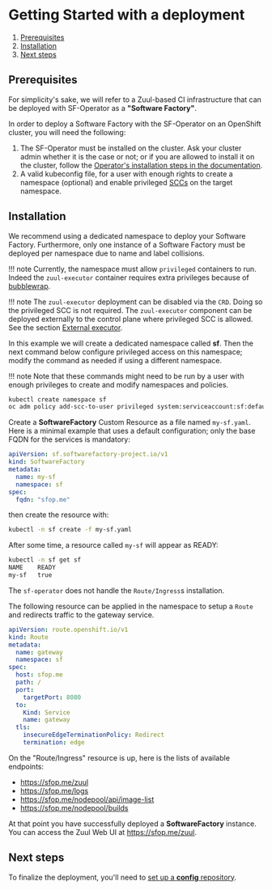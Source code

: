 # Getting Started with a deployment


1. [Prerequisites](#prerequisites)
1. [Installation](#installation)
1. [Next steps](#next-steps)

## Prerequisites

For simplicity's sake, we will refer to a Zuul-based CI infrastructure that can be deployed with SF-Operator as a **"Software Factory"**.

In order to deploy a Software Factory with the SF-Operator on an OpenShift cluster, you will need the following:

1. The SF-Operator must be installed on the cluster. Ask your cluster admin whether it is the case or not; or if you are allowed to install it on the cluster, follow the [Operator's installation steps in the documentation](../operator/getting_started.md).
1. A valid kubeconfig file, for a user with enough rights to create a namespace (optional) and enable privileged [SCCs](https://docs.openshift.com/container-platform/4.13/authentication/managing-security-context-constraints.html) on the target namespace.

## Installation

We recommend using a dedicated namespace to deploy your Software Factory. Furthermore, only one instance of a Software Factory must be deployed per namespace due to name and label collisions.

!!! note
    Currently, the namespace must allow `privileged` containers to run. Indeed the `zuul-executor` container requires
    extra privileges because of [bubblewrap](https://github.com/containers/bubblewrap).

!!! note
    The `zuul-executor` deployment can be disabled via the `CRD`. Doing so the privileged SCC is not required. The `zuul-executor` component can be
    deployed externally to the control plane where privileged SCC is allowed.
    See the section [External executor](./external-executor.md).

In this example we will create a dedicated namespace called **sf**. Then the next command below configure privileged access on this namespace; modify the command as needed if using a different namespace.

!!! note
    Note that these commands might need to be run by a user with enough privileges to create and modify namespaces and policies.

```sh
kubectl create namespace sf
oc adm policy add-scc-to-user privileged system:serviceaccount:sf:default
```

Create a **SoftwareFactory** Custom Resource as a file named `my-sf.yaml`. Here is a minimal example that uses a default configuration; only the base FQDN for the services is mandatory:

```yaml
apiVersion: sf.softwarefactory-project.io/v1
kind: SoftwareFactory
metadata:
  name: my-sf
  namespace: sf
spec:
  fqdn: "sfop.me"
```

then create the resource with:

```sh
kubectl -n sf create -f my-sf.yaml
```

After some time, a resource called `my-sf` will appear as READY:
```sh
kubectl -n sf get sf
NAME    READY
my-sf   true
```

The `sf-operator` does not handle the `Route/Ingress`s installation.

The following resource can be applied in the namespace to setup a `Route` and redirects
traffic to the gateway service.

```yaml
apiVersion: route.openshift.io/v1
kind: Route
metadata:
  name: gateway
  namespace: sf
spec:
  host: sfop.me
  path: /
  port:
    targetPort: 8080
  to:
    Kind: Service
    name: gateway
  tls:
    insecureEdgeTerminationPolicy: Redirect
    termination: edge
```

On the "Route/Ingress" resource is up, here is the lists of available endpoints:

- https://sfop.me/zuul
- https://sfop.me/logs
- https://sfop.me/nodepool/api/image-list
- https://sfop.me/nodepool/builds

At that point you have successfully deployed a **SoftwareFactory** instance. You can access the Zuul Web UI at https://sfop.me/zuul.

## Next steps

To finalize the deployment, you'll need to [set up a **config** repository](./config_repository.md).
